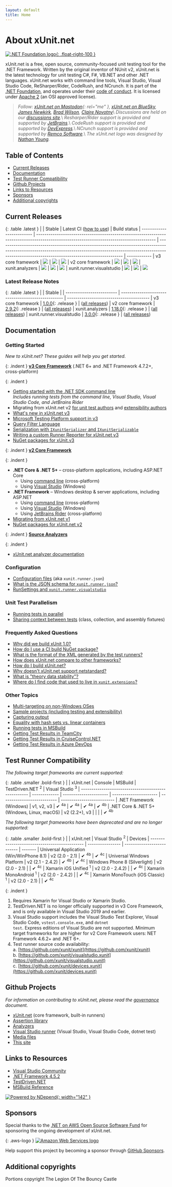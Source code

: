 ```yaml
---
layout: default
title: Home
---
```


# About xUnit.net

[![.NET Foundation logo](https://raw.githubusercontent.com/xunit/media/main/dotnet-foundation.svg){: .float-right-100 }](https://dotnetfoundation.org/projects/project-detail/xunit)

xUnit.net is a free, open source, community-focused unit testing tool for the .NET Framework. Written by the original inventor of NUnit v2, xUnit.net is the latest technology for unit testing C#, F#, VB.NET and other .NET languages. xUnit.net works with command line tools, Visual Studio, Visual Studio Code, ReSharper/Rider, CodeRush, and NCrunch. It is part of the [.NET Foundation](https://www.dotnetfoundation.org/), and operates under their [code of conduct](https://www.dotnetfoundation.org/code-of-conduct). It is licensed under [Apache 2](https://opensource.org/licenses/Apache-2.0) (an OSI approved license).

> _Follow: [xUnit.net on Mastodon](https://dotnet.social/@xunit){: rel="me" }, [xUnit.net on BlueSky](https://bsky.app/@xunit.net), [James Newkirk](https://www.jamesnewkirk.com/), [Brad Wilson](https://bradwilson.dev/),  [Claire Novotny](https://github.com/clairernovotny)_\\
> _Discussions are held on our [discussions site](https://github.com/xunit/xunit/discussions/)._\\
> _Resharper/Rider support is provided and supported by [JetBrains](https://www.jetbrains.com/)._\\
> _CodeRush support is provided and supported by [DevExpress](https://www.devexpress.com/)._\\
> _NCrunch support is provided and supported by [Remco Software](https://www.ncrunch.net/)._\\
> _The xUnit.net logo was designed by [Nathan Young](https://mas.to/@nathanyoung)._


## Table of Contents

* [Current Releases](#current-releases)
* [Documentation](#documentation)
* [Test Runner Compatibility](#test-runner-compatibility)
* [Github Projects](#github-projects)
* [Links to Resources](#links-to-resources)
* [Sponsors](#sponsors)
* [Additional copyrights](#additional-copyrights)


## Current Releases

{: .table .latest }
|                           | Stable                                                                                                                                   | Latest CI ([how to use](/docs/using-ci-builds))                                                                                                                                                                          | Build status
| ------------------------- | ---------------------------------------------------------------------------------------------------------------------------------------- | ------------------------------------------------------------------------------------------------------------------------------------------------------------------------------------------------------------------------ | ------------
| v3 core framework         | [![](https://img.shields.io/nuget/v/xunit.v3.svg?logo=nuget)](https://www.nuget.org/packages/xunit.v3)                                   | [![](https://img.shields.io/badge/endpoint.svg?url=https://f.feedz.io/xunit/xunit/shield/xunit.v3/latest&color=f58142)](https://feedz.io/org/xunit/repository/xunit/packages/xunit.v3)                                   | [![](https://img.shields.io/endpoint.svg?url=https://actions-badge.atrox.dev/xunit/xunit/badge%3Fref%3Dmain&amp;label=build)](https://actions-badge.atrox.dev/xunit/xunit/goto?ref=main)
| v2 core framework         | [![](https://img.shields.io/nuget/v/xunit.svg?logo=nuget)](https://www.nuget.org/packages/xunit)                                         | [![](https://img.shields.io/badge/endpoint.svg?url=https://f.feedz.io/xunit/xunit/shield/xunit/latest&color=f58142)](https://feedz.io/org/xunit/repository/xunit/packages/xunit)                                         | [![](https://img.shields.io/endpoint.svg?url=https://actions-badge.atrox.dev/xunit/xunit/badge%3Fref%3Dv2&amp;label=build)](https://actions-badge.atrox.dev/xunit/xunit/goto?ref=v2)
| xunit.analyzers           | [![](https://img.shields.io/nuget/v/xunit.analyzers.svg?logo=nuget)](https://www.nuget.org/packages/xunit.analyzers)                     | [![](https://img.shields.io/badge/endpoint.svg?url=https://f.feedz.io/xunit/xunit/shield/xunit.analyzers/latest&color=f58142)](https://feedz.io/org/xunit/repository/xunit/packages/xunit.analyzers)                     | [![](https://img.shields.io/endpoint.svg?url=https://actions-badge.atrox.dev/xunit/xunit.analyzers/badge%3Fref%3Dmain&amp;label=build)](https://actions-badge.atrox.dev/xunit/xunit.analyzers/goto?ref=main)
| xunit.runner.visualstudio | [![](https://img.shields.io/nuget/v/xunit.runner.visualstudio.svg?logo=nuget)](https://www.nuget.org/packages/xunit.runner.visualstudio) | [![](https://img.shields.io/badge/endpoint.svg?url=https://f.feedz.io/xunit/xunit/shield/xunit.runner.visualstudio/latest&color=f58142)](https://feedz.io/org/xunit/repository/xunit/packages/xunit.runner.visualstudio) | [![](https://img.shields.io/endpoint.svg?url=https://actions-badge.atrox.dev/xunit/visualstudio.xunit/badge%3Fref%3Dmain&amp;label=build)](https://actions-badge.atrox.dev/xunit/visualstudio.xunit/goto?ref=main)

### Latest Release Notes

{: .table .latest }
|                           | Stable                                             |
| ------------------------- | -------------------------------------------------- | ----------------------------------------
| v3 core framework         | [1.0.0](/releases/v3/1.0.0){: .release }           | ([all releases](/releases/v3/))
| v2 core framework         | [2.9.2](/releases/v2/2.9.2){: .release }           | ([all releases](/releases/v2/))
| xunit.analyzers           | [1.18.0](/releases/analyzers/1.18.0){: .release }  | ([all releases](/releases/analyzers/))
| xunit.runner.visualstudio | [3.0.0](/releases/visualstudio/3.0.0){: .release } | ([all releases](/releases/visualstudio/))


## Documentation

### Getting Started

_New to xUnit.net? These guides will help you get started._

{: .indent }
**<u>v3 Core Framework</u>** (.NET 6+ and .NET Framework 4.7.2+, cross-platform)

{: .indent }
* [Getting started with the .NET SDK command line](/docs/getting-started/v3/cmdline)<br />
  _Includes running tests from the command line, Visual Studio, Visual Studio Code, and JetBrains Rider_
* Migrating from xUnit.net v2 [for unit test authors](/docs/getting-started/v3/migration) and [extensibility authors](/docs/getting-started/v3/migration-extensibility)
* [What's new in xUnit.net v3](/docs/getting-started/v3/whats-new)
* [Microsoft Testing Platform support in v3](/docs/getting-started/v3/microsoft-testing-platform)
* [Query Filter Language](/docs/query-filter-language)
* [Serialization with `IXunitSerializer` and `IXunitSerializable`](/docs/getting-started/v3/custom-serialization)
* [Writing a custom Runner Reporter for xUnit.net v3](/docs/getting-started/v3/custom-runner-reporter)
* [NuGet packages for xUnit.v3](/docs/nuget-packages-v3)

{: .indent }
**<u>v2 Core Framework</u>**

{: .indent }
* **.NET Core & .NET 5+** &ndash; cross-platform applications, including ASP.NET Core
  * Using [command line](/docs/getting-started/v2/netcore/cmdline) (cross-platform)
  * Using [Visual Studio](/docs/getting-started/v2/netcore/visual-studio) (Windows)
* **.NET Framework** &ndash; Windows desktop & server applications, including ASP.NET
  * Using [command line](/docs/getting-started/v2/netfx/cmdline) (cross-platform)
  * Using [Visual Studio](/docs/getting-started/v2/netfx/visual-studio) (Windows)
  * Using [JetBrains Rider](/docs/getting-started/v2/netfx/jetbrains-rider) (cross-platform)
* [Migrating from xUnit.net v1](/docs/getting-started/v2/migration)
* [NuGet packages for xUnit.net v2](/docs/nuget-packages-v2)

{: .indent }
**<u>Source Analyzers</u>**

{: .indent }
* [xUnit.net analyzer documentation](/xunit.analyzers/rules/)

### Configuration

* [Configuration files](/docs/configuration-files) (aka <code>xunit.runner.json</code>)
* [What is the JSON schema for <code>xunit.runner.json</code>?](/schema/)
* [RunSettings and <code>xunit.runner.visualstudio</code>](/docs/runsettings)

### Unit Test Parallelism

* [Running tests in parallel](/docs/running-tests-in-parallel)
* [Sharing context between tests](/docs/shared-context) (class, collection, and assembly fixtures)

### Frequently Asked Questions

* [Why did we build xUnit 1.0?](/docs/why-did-we-build-xunit-1.0)
* [How do I use a CI build NuGet package?](/docs/using-ci-builds)
* [What is the format of the XML generated by the test runners?](/docs/format-xml-v2)
* [How does xUnit.net compare to other frameworks?](/docs/comparisons)
* [How do I build xUnit.net?](https://github.com/xunit/xunit/blob/main/BUILDING.md)
* [Why doesn't xUnit.net support netstandard?](/docs/why-no-netstandard)
* [What is "theory data stability"?](/faq/theory-data-stability-in-vs)
* [Where do I find code that used to live in <code>xunit.extensions</code>?](/docs/upgrade-extensions)

### Other Topics

* [Multi-targeting on non-Windows OSes](/docs/getting-started/multi-target/non-windows)
* [Sample projects (including testing and extensibility)](https://github.com/xunit/samples.xunit)
* [Capturing output](/docs/capturing-output)
* [Equality with hash sets vs. linear containers](/docs/hash-sets-vs-linear-containers)
* [Running tests in MSBuild](/docs/running-tests-in-msbuild)
* [Getting Test Results in TeamCity](/docs/getting-test-results-in-teamcity)
* [Getting Test Results in CruiseControl.NET](/docs/getting-test-results-in-ccnet)
* [Getting Test Results in Azure DevOps](/docs/getting-test-results-in-azure-devops)


## Test Runner Compatibility

_The following target frameworks are current supported:_

{: .table .smaller .bold-first }
|                                                      | xUnit.net     | Console                | MSBuild                | TestDriven.NET <sup>2</sup> | Visual Studio <sup>3</sup>
| ---------------------------------------------------- | ------------- | ---------------------- | ---------------------- | --------------------------- | --------------------------
| .NET Framework<br />(Windows)                        | v1, v2, v3    | &#x2714; <sup>4a</sup> | &#x2714; <sup>4a</sup> | &#x2714; <sup>4a</sup>      | &#x2714; <sup>4b</sup>
| .NET Core &amp; .NET 5+<br />(Windows, Linux, macOS) | v2 (2.2+), v3 |                        |                        |                             | &#x2714; <sup>4b</sup>

_The following target frameworks have been deprecated and are no longer supported:_

{: .table .smaller .bold-first }
|                                               | xUnit.net        | Visual Studio <sup>2</sup> | Devices
| --------------------------------------------- | ---------------- | -------------------------- | -------
| Universal Application<br />(Win/WinPhone 8.1) | v2 (2.0 - 2.1)   | &#x2714; <sup>4b</sup>     | &#x2714; <sup>4c</sup>
| Universal Windows Platform                    | v2 (2.1 - 2.4.2) | &#x2714; <sup>4b</sup>     | &#x2714; <sup>4c</sup>
| Windows Phone 8 (Silverlight)                 | v2 (2.0 - 2.1)   |                            | &#x2714; <sup>4c</sup>
| Xamarin iOS Unified <sup>1</sup>              | v2 (2.0 - 2.4.2) |                            | &#x2714; <sup>4c</sup>
| Xamarin MonoAndroid <sup>1</sup>              | v2 (2.0 - 2.4.2) |                            | &#x2714; <sup>4c</sup>
| Xamarin MonoTouch (iOS Classic) <sup>1</sup>  | v2 (2.0 - 2.1)   |                            | &#x2714; <sup>4c</sup>

{: .indent }
1. Requires Xamarin for Visual Studio or Xamarin Studio.
2. TestDriven.NET is no longer officially supported in v3 Core Framework, and is only available in Visual Studio 2019 and earlier.
3. Visual Studio support includes the Visual Studio Test Explorer, Visual Studio Code, <code>vstest.console.exe</code>, and <code>dotnet test</code>. Express editions of Visual Studio are not supported. Minimum target frameworks for are higher for v2 Core Framework users: NET Framework 4.6.2+ and .NET 6+.
4. Test runner source code availability:<br />
  a. [https://github.com/xunit/xunit](https://github.com/xunit/xunit)<br />
  b. [https://github.com/xunit/visualstudio.xunit](https://github.com/xunit/visualstudio.xunit)<br />
  c. [https://github.com/xunit/devices.xunit](https://github.com/xunit/devices.xunit)


## Github Projects

_For information on contributing to xUnit.net, please read the [governance](/governance) document._

* [xUnit.net](https://github.com/xunit/xunit) (core framework, built-in runners)
* [Assertion library](https://github.com/xunit/assert.xunit)
* [Analyzers](https://github.com/xunit/xunit.analyzers)
* [Visual Studio runner](https://github.com/xunit/visualstudio.xunit) (Visual Studio, Visual Studio Code, dotnet test)
* [Media files](https://github.com/xunit/media)
* [This site](https://github.com/xunit/xunit/tree/gh-pages)


## Links to Resources

* [Visual Studio Community](https://visualstudio.microsoft.com/vs/community/)
* [.NET Framework 4.5.2](https://www.microsoft.com/en-us/download/details.aspx?id=42642)
* [TestDriven.NET](https://www.testdriven.net/)
* [MSBuild Reference](https://docs.microsoft.com/en-us/visualstudio/msbuild/msbuild-reference)

[![Powered by NDepend](https://raw.github.com/xunit/media/main/powered-by-ndepend-transparent.png){: width="142" }](https://www.NDepend.com)


## Sponsors

Special thanks to the [.NET on AWS Open Source Software Fund](https://github.com/aws/dotnet-foss) for sponsoring the ongoing development of xUnit.net.

{: .aws-logo }
[![Amazon Web Services logo](/images/aws-logo.svg)](https://github.com/aws/dotnet-foss)

Help support this project by becoming a sponsor through [GitHub Sponsors](https://github.com/sponsors/xunit).


## Additional copyrights

Portions copyright The Legion Of The Bouncy Castle
